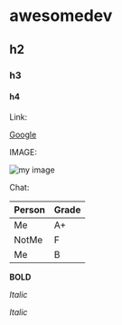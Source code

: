 # awesomedev
## h2
### h3
#### h4

Link:

[Google](https://www.google.com)

IMAGE:

![my image](https://i.pinimg.com/564x/9d/4a/49/9d4a49b2b2b9392d3f844c4dbcff52d6.jpg)

Chat:

| Person | Grade |
| ------ | ----- |
| Me     | A+    |
| NotMe  | F     |
|Me      | B     |

**BOLD**

*Italic*

_Italic_
